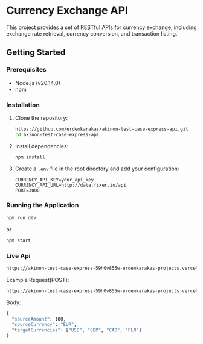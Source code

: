 # Currency Exchange API

This project provides a set of RESTful APIs for currency exchange, including exchange rate retrieval, currency conversion, and transaction listing.

## Getting Started

### Prerequisites

- Node.js (v20.14.0)
- npm

### Installation

1. Clone the repository:

    ```sh
    https://github.com/erdemkarakas/akinon-test-case-express-api.git
    cd akinon-test-case-express-api
    ```

2. Install dependencies:

    ```sh
    npm install
    ```

3. Create a `.env` file in the root directory and add your configuration:

    ```env
    CURRENCY_API_KEY=your_api_key
    CURRENCY_API_URL=http://data.fixer.io/api
    PORT=3000
    ```

### Running the Application

```sh
npm run dev
```

or

```sh
npm start
```

### Live Api

```sh
https://akinon-test-case-express-59h0v855w-erdemkarakas-projects.vercel.app/
```

 Example Request(POST):

```sh
https://akinon-test-case-express-59h0v855w-erdemkarakas-projects.vercel.app/api/exchange
```

 Body:

```sh
{
  "sourceAmount": 100,
  "sourceCurrency": "EUR",
  "targetCurrencies": ["USD", "GBP", "CAD", "PLN"]
}
```
